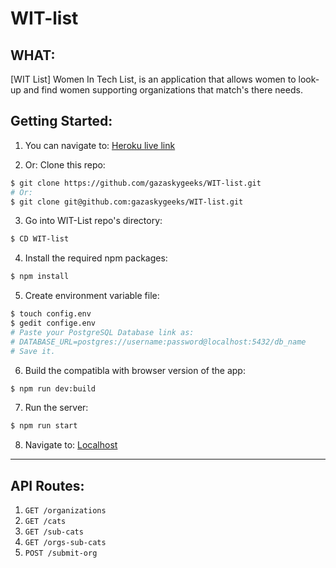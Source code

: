 # WIT-list

## WHAT:
[WIT List] Women In Tech List, is an application that allows women to look-up and find women supporting organizations that match's there needs.

## Getting Started:
1. You can navigate to: [Heroku live link](https://witlist.herokuapp.com/)

2. Or: Clone this repo:
```bash
$ git clone https://github.com/gazaskygeeks/WIT-list.git
# Or:
$ git clone git@github.com:gazaskygeeks/WIT-list.git
```

3. Go into WIT-List repo's directory:
```bash
$ CD WIT-list
```

4. Install the required npm packages:
```bash
$ npm install
```

5. Create environment variable file:
```bash
$ touch config.env
$ gedit confige.env
# Paste your PostgreSQL Database link as:
# DATABASE_URL=postgres://username:password@localhost:5432/db_name
# Save it.
```


6. Build the compatibla with browser version of the app:
```bash
$ npm run dev:build 
```

7. Run the server:
```bash
$ npm run start
```

8. Navigate to: [Localhost](http://localhost:8000)

-------

## API Routes:
1. `GET /organizations`
2. `GET /cats`
3. `GET /sub-cats`
4. `GET /orgs-sub-cats`
5. `POST /submit-org`
